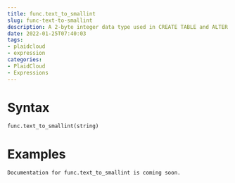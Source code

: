 ```yaml
---
title: func.text_to_smallint
slug: func-text-to-smallint
description: A 2-byte integer data type used in CREATE TABLE and ALTER TABLE statements
date: 2022-01-25T07:40:03
tags:
- plaidcloud
- expression
categories:
- PlaidCloud
- Expressions
---
```



# Syntax



```
func.text_to_smallint(string)
```


# Examples



```
Documentation for func.text_to_smallint is coming soon.
```
